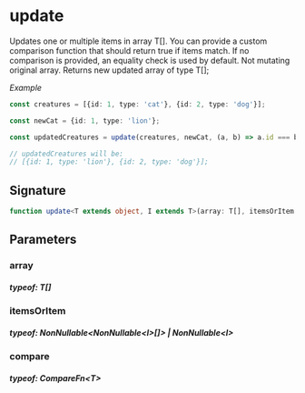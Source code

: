 # updateUpdates one or multiple items in array T[].You can provide a custom comparison function that should return true if items match.If no comparison is provided, an equality check is used by default.Not mutating original array.Returns new updated array of type T[];_Example_```TypeScriptconst creatures = [{id: 1, type: 'cat'}, {id: 2, type: 'dog'}];const newCat = {id: 1, type: 'lion'};const updatedCreatures = update(creatures, newCat, (a, b) => a.id === b.id);// updatedCreatures will be:// [{id: 1, type: 'lion'}, {id: 2, type: 'dog'}];```## Signature```TypeScriptfunction update<T extends object, I extends T>(array: T[], itemsOrItem: NonNullable<NonNullable<I>[]> | NonNullable<I>, compare?: CompareFn<T>): T[]```## Parameters### array##### typeof: T[]### itemsOrItem##### typeof: NonNullable&#60;NonNullable&#60;I&#62;[]&#62; | NonNullable&#60;I&#62;### compare##### typeof: CompareFn&#60;T&#62;